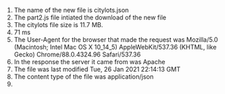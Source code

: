 1. The name of the new file is citylots.json
2. The part2.js file intiated the download of the new file
3. The citylots file size is 11.7 MB.
4. 71 ms
5. The User-Agent for the browser that made the request was Mozilla/5.0 (Macintosh; Intel Mac OS X 10_14_5) AppleWebKit/537.36 (KHTML, like Gecko) Chrome/88.0.4324.96 Safari/537.36
6. In the response the server it came from was Apache
7. The file was last modified Tue, 26 Jan 2021 22:14:13 GMT
8. The content type of the file was application/json
9. 
